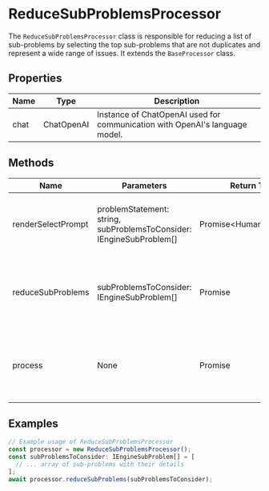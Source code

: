 # ReduceSubProblemsProcessor

The `ReduceSubProblemsProcessor` class is responsible for reducing a list of sub-problems by selecting the top sub-problems that are not duplicates and represent a wide range of issues. It extends the `BaseProcessor` class.

## Properties

| Name     | Type   | Description               |
|----------|--------|---------------------------|
| chat     | ChatOpenAI | Instance of ChatOpenAI used for communication with OpenAI's language model. |

## Methods

| Name                  | Parameters                          | Return Type       | Description                                                                 |
|-----------------------|-------------------------------------|-------------------|-----------------------------------------------------------------------------|
| renderSelectPrompt    | problemStatement: string, subProblemsToConsider: IEngineSubProblem[] | Promise<HumanMessage[]> | Generates the prompt messages for selecting sub-problems.                   |
| reduceSubProblems     | subProblemsToConsider: IEngineSubProblem[] | Promise<void>    | Reduces the list of sub-problems by removing solutions and duplicates.      |
| process               | None                                | Promise<void>    | Orchestrates the process of reducing sub-problems and updates the memory.   |

## Examples

```typescript
// Example usage of ReduceSubProblemsProcessor
const processor = new ReduceSubProblemsProcessor();
const subProblemsToConsider: IEngineSubProblem[] = [
  // ... array of sub-problems with their details
];
await processor.reduceSubProblems(subProblemsToConsider);
```